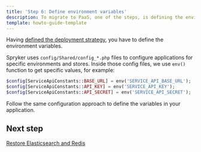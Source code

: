 ```yaml
---
title: 'Step 6: Define environment variables'
description: To migrate to PaaS, one of the steps, is defining the environment variables.
template: howto-guide-template
---
```


Having [defined the deployment strategy](/docs/scos/dev/migration-concepts/migrate-to-paas/step-5-define-the-deployment-strategy.html), you have to define the environment variables.

Spryker uses `config/Shared/config_*.php` files to configure applications for specific environments and stores. Inside those config files, we use `env()` function to get specific values, for example:

```php
$config[ServiceApiConstants::BASE_URL] = env('SERVICE_API_BASE_URL');
$config[ServiceApiConstants::API_KEY] = env('SERVICE_API_KEY');
$config[ServiceApiConstants::API_SECRET] = env('SERVICE_API_SECRET');
```
Follow the same configuration approach to define the variables in your application.

## Next step

[Restore Elasticsearch and Redis](/docs/scos/dev/migration-concepts/migrate-to-paas/step-7-restore-es-and-redis.html)
